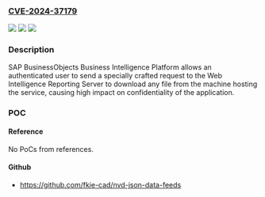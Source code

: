 ### [CVE-2024-37179](https://cve.mitre.org/cgi-bin/cvename.cgi?name=CVE-2024-37179)
![](https://img.shields.io/static/v1?label=Product&message=SAP%20BusinessObjects%20Business%20Intelligence%20Platform%20(Web%20Intelligence)&color=blue)
![](https://img.shields.io/static/v1?label=Version&message=%3D%20ENTERPRISE%20420%20&color=brighgreen)
![](https://img.shields.io/static/v1?label=Vulnerability&message=CWE-434%3A%20Unrestricted%20Upload%20of%20File%20with%20Dangerous%20Type&color=brighgreen)

### Description

SAP BusinessObjects Business Intelligence Platform allows an authenticated user to send a specially crafted request to the Web Intelligence Reporting Server to download any file from the machine hosting the service, causing high impact on confidentiality of the application.

### POC

#### Reference
No PoCs from references.

#### Github
- https://github.com/fkie-cad/nvd-json-data-feeds

